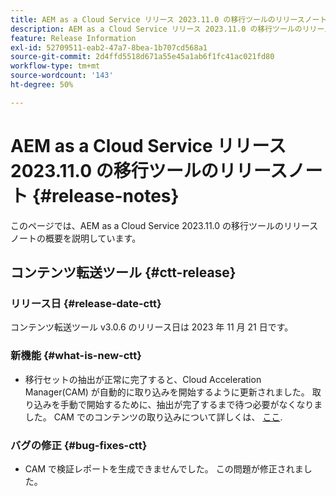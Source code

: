```yaml
---
title: AEM as a Cloud Service リリース 2023.11.0 の移行ツールのリリースノート
description: AEM as a Cloud Service リリース 2023.11.0 の移行ツールのリリースノート
feature: Release Information
exl-id: 52709511-eab2-47a7-8bea-1b707cd568a1
source-git-commit: 2d4ffd5518d671a55e45a1ab6f1fc41ac021fd80
workflow-type: tm+mt
source-wordcount: '143'
ht-degree: 50%

---
```


# AEM as a Cloud Service リリース 2023.11.0 の移行ツールのリリースノート {#release-notes}

このページでは、AEM as a Cloud Service 2023.11.0 の移行ツールのリリースノートの概要を説明しています。

## コンテンツ転送ツール {#ctt-release}

### リリース日 {#release-date-ctt}

コンテンツ転送ツール v3.0.6 のリリース日は 2023 年 11 月 21 日です。

### 新機能 {#what-is-new-ctt}

* 移行セットの抽出が正常に完了すると、Cloud Acceleration Manager(CAM) が自動的に取り込みを開始するように更新されました。 取り込みを手動で開始するために、抽出が完了するまで待つ必要がなくなりました。 CAM でのコンテンツの取り込みについて詳しくは、 [ここ](https://experienceleague.adobe.com/docs/experience-manager-cloud-service/content/migration-journey/cloud-migration/content-transfer-tool/ingesting-content.html#ingestion-process).

### バグの修正 {#bug-fixes-ctt}

* CAM で検証レポートを生成できませんでした。 この問題が修正されました。
